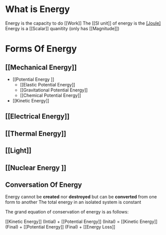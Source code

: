 # What is Energy
Energy is the capacity to do [[Work]]
The [[SI unit]] of energy is the [[Joule]](J)
Energy is a [[Scalar]] quanitity (only has [[Magnitude]])

# Forms Of Energy
## [[Mechanical Energy]]
- [[Potential Energy ]]
	- [[Elastic Potential Energy]]
	- [[Gravitational Potential Energy]]
	- [[Chemical Potential Energy]]
- [[Kinetic Energy]]
## [[Electrical Energy]]
## [[Thermal Energy]]
## [[Light]]
## [[Nuclear Energy ]]

## Conversation Of Energy
Energy cannot be **created** nor **destroyed** but can be **converted** from one form to another
The total energy in an isolated system is constant

The grand equation of conservation of energy is as follows:

[[Kinetic Energy]] (Intial) + [[Potential Energy]] (Inital) = [[Kinetic Energy]] (Final) + [[Potential Energy]] (Final) + [[Energy Loss]]